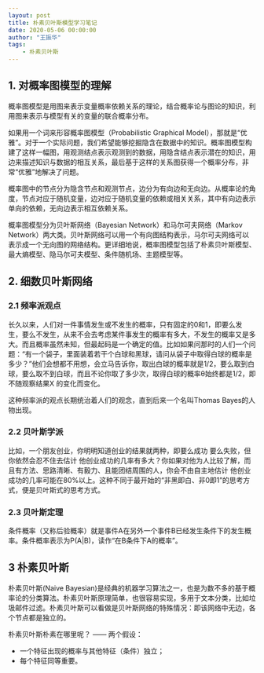 ```yaml
---
layout: post
title: 朴素贝叶斯模型学习笔记
date: 2020-05-06 00:00:00
author: "王振华"
tags: 
    - 朴素贝叶斯
---
```





## 1. 对概率图模型的理解

概率图模型是用图来表示变量概率依赖关系的理论，结合概率论与图论的知识，利用图来表示与模型有关的变量的联合概率分布。

如果用一个词来形容概率图模型（Probabilistic Graphical Model），那就是“优雅”。对于一个实际问题，我们希望能够挖掘隐含在数据中的知识。概率图模型构建了这样一幅图，用观测结点表示观测到的数据，用隐含结点表示潜在的知识，用边来描述知识与数据的相互关系，最后基于这样的关系图获得一个概率分布，非常“优雅”地解决了问题。

概率图中的节点分为隐含节点和观测节点，边分为有向边和无向边。从概率论的角度，节点对应于随机变量，边对应于随机变量的依赖或相关关系，其中有向边表示单向的依赖，无向边表示相互依赖关系。 

概率图模型分为贝叶斯网络（Bayesian Network）和马尔可夫网络（Markov Network）两大类。贝叶斯网络可以用一个有向图结构表示，马尔可夫网络可以表示成一个无向图的网络结构。更详细地说，概率图模型包括了朴素贝叶斯模型、最大熵模型、隐马尔可夫模型、条件随机场、主题模型等。 

## 2. 细数贝叶斯网络

### 2.1 频率派观点

长久以来，人们对一件事情发生或不发生的概率，只有固定的0和1，即要么发生，要么不发生，从来不会去考虑某件事发生的概率有多大，不发生的概率又是多大。而且概率虽然未知，但最起码是一个确定的值。比如如果问那时的人们一个问题：“有一个袋子，里面装着若干个白球和黑球，请问从袋子中取得白球的概率是多少？”他们会想都不用想，会立马告诉你，取出白球的概率就是1/2，要么取到白球，要么取不到白球，而且不论你取了多少次，取得白球的概率θ始终都是1/2，即不随观察结果X 的变化而变化。

这种频率派的观点长期统治着人们的观念，直到后来一个名叫Thomas Bayes的人物出现。



### 2.2 贝叶斯学派
比如，一个朋友创业，你明明知道创业的结果就两种，即要么成功 要么失败，但你依然会忍不住去估计 他创业成功的几率有多大？你如果对他为人比较了解，而且有方法、思路清晰、有毅力、且能团结周围的人，你会不由自主地估计 他创业成功的几率可能在80%以上。这种不同于最开始的“非黑即白、非0即1”的思考方式，便是贝叶斯式的思考方式。


### 2.3 贝叶斯定理

条件概率（又称后验概率）就是事件A在另外一个事件B已经发生条件下的发生概率。条件概率表示为P(A|B)，读作“在B条件下A的概率”。


## 3 朴素贝叶斯

朴素贝叶斯(Naive Bayesian)是经典的机器学习算法之一，也是为数不多的基于概率论的分类算法。朴素贝叶斯原理简单，也很容易实现，多用于文本分类，比如垃圾邮件过滤。朴素贝叶斯可以看做是贝叶斯网络的特殊情况：即该网络中无边，各个节点都是独立的。 

朴素贝叶斯朴素在哪里呢？ —— 两个假设：

- 一个特征出现的概率与其他特征（条件）独立； 
- 每个特征同等重要。

